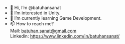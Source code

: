 - 👋 Hi, I’m @batuhansanat
- 👀 I’m interested in Unity.
- 🌱 I’m currently learning Game Development.
- 📫 How to reach me? <br>
      Mail: batuhan.sanat@gmail.com <br>
      Linkedin: https://www.linkedin.com/in/batuhansanat/

<!---
batuhansanat/batuhansanat is a ✨ special ✨ repository because its `README.md` (this file) appears on your GitHub profile.
You can click the Preview link to take a look at your changes.
--->
